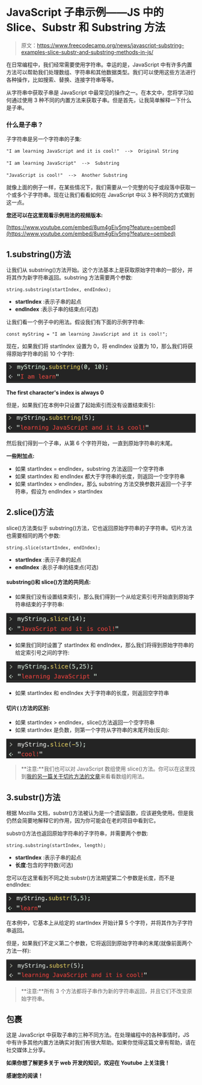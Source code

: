 # JavaScript 子串示例——JS 中的 Slice、Substr 和 Substring 方法

> 原文：<https://www.freecodecamp.org/news/javascript-substring-examples-slice-substr-and-substring-methods-in-js/>

在日常编程中，我们经常需要使用字符串。幸运的是，JavaScript 中有许多内置方法可以帮助我们处理数组、字符串和其他数据类型。我们可以使用这些方法进行各种操作，比如搜索、替换、连接字符串等等。

从字符串中获取子串是 JavaScript 中最常见的操作之一。在本文中，您将学习如何通过使用 3 种不同的内置方法来获取子串。但是首先，让我简单解释一下什么是子串。

### 什么是子串？

子字符串是另一个字符串的子集:

```
"I am learning JavaScript and it is cool!"  -->  Original String

"I am learning JavaScript"  -->  Substring

"JavaScript is cool!"  -->  Another Substring
```

就像上面的例子一样，在某些情况下，我们需要从一个完整的句子或段落中获取一个或多个子字符串。现在让我们看看如何在 JavaScript 中以 3 种不同的方式做到这一点。

**您还可以在这里观看示例用法的视频版本:**

[https://www.youtube.com/embed/8um4gEiv5mg?feature=oembed](https://www.youtube.com/embed/8um4gEiv5mg?feature=oembed)

## 1.substring()方法

让我们从 substring()方法开始。这个方法基本上是获取原始字符串的一部分，并将其作为新字符串返回。substring 方法需要两个参数:

```
string.substring(startIndex, endIndex);
```

*   **startIndex** :表示子串的起点
*   **endIndex** :表示子串的结束点(可选)

让我们看一个例子中的用法。假设我们有下面的示例字符串:

```
const myString = "I am learning JavaScript and it is cool!";
```

现在，如果我们将 startIndex 设置为 0，将 endIndex 设置为 10，那么我们将获得原始字符串的前 10 个字符:

![Ekran-Resmi-2020-03-21-19.17.10](img/4289c244341efb7e59ac27d22437bc54.png)

**The first character's index is always 0**

但是，如果我们在本例中只设置了起始索引而没有设置结束索引:

![Ekran-Resmi-2020-03-21-19.16.46](img/fb0296ee86e4b10760d6f49c56668e51.png)

然后我们得到一个子串，从第 6 个字符开始，一直到原始字符串的末尾。

**一些附加点:**

*   如果 startIndex = endIndex，substring 方法返回一个空字符串
*   如果 startIndex 和 endIndex 都大于字符串的长度，则返回一个空字符串
*   如果 startIndex > endIndex，那么 substring 方法交换参数并返回一个子字符串，假设为 endIndex > startIndex

## 2.slice()方法

slice()方法类似于 substring()方法，它也返回原始字符串的子字符串。切片方法也需要相同的两个参数:

```
string.slice(startIndex, endIndex);
```

*   **startIndex** :表示子串的起点
*   **endIndex** :表示子串的结束点(可选)

#### **substring()和 slice()方法的共同点:**

*   如果我们没有设置结束索引，那么我们得到一个从给定索引号开始直到原始字符串结束的子字符串:

![Ekran-Resmi-2020-03-22-01.03.15](img/6869607733fd3b478afb2d977ab1aa44.png)

*   如果我们同时设置了 startIndex 和 endIndex，那么我们将得到原始字符串的给定索引号之间的字符:

![Ekran-Resmi-2020-03-22-01.03.43](img/54fde50442db7ea0970f18c1c540c2c3.png)

*   如果 startIndex 和 endIndex 大于字符串的长度，则返回空字符串

#### **切片( )方法的区别:**

*   如果 startIndex > endIndex，slice()方法返回一个空字符串
*   如果 startIndex 是负数，则第一个字符从字符串的末尾开始(反向):

![Ekran-Resmi-2020-03-22-15.54.09](img/1e4ea7b070f6cb58f42789ee7613bb6a.png)

> **注意:**我们也可以对 JavaScript 数组使用 slice()方法。你可以在这里找到[我的另一篇关于切片方法的文章](https://www.freecodecamp.org/news/lets-clear-up-the-confusion-around-the-slice-splice-split-methods-in-javascript-8ba3266c29ae/)来看看数组的用法。

## 3.substr()方法

根据 Mozilla 文档，substr()方法被认为是一个遗留函数，应该避免使用。但是我仍然会简要地解释它的作用，因为你可能会在老的项目中看到它。

substr()方法也返回原始字符串的子字符串，并需要两个参数:

```
string.substring(startIndex, length);
```

*   **startIndex** :表示子串的起点
*   **长度**:包含的字符数(可选)

您可以在这里看到不同之处:substr()方法期望第二个参数是长度，而不是 endIndex:

![Ekran-Resmi-2020-03-22-00.40.29-2](img/dc55466c288a5317ad5e17a4acc7b1aa.png)

在本例中，它基本上从给定的 startIndex 开始计算 5 个字符，并将其作为子字符串返回。

但是，如果我们不定义第二个参数，它将返回到原始字符串的末尾(就像前面两个方法一样):

![Ekran-Resmi-2020-03-22-00.40.23](img/09e65d7e75748acaf324e801c3a941d6.png)

> **注意:**所有 3 个方法都将子串作为新的字符串返回，并且它们不改变原始字符串。

## 包裹

这是 JavaScript 中获取子串的三种不同方法。在处理编程中的各种事情时，JS 中有许多其他内置方法确实对我们有很大帮助。如果你觉得这篇文章有帮助，请在社交媒体上分享。

**如果你想了解更多关于 web 开发的知识，欢迎在 Youtube 上关注我**[](https://www.youtube.com/channel/UC1EgYPCvKCXFn8HlpoJwY3Q)****！****

**感谢您的阅读！**